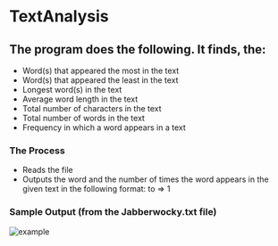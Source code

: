 # TextAnalysis
The program does the following. It finds, the:
-
- Word(s) that appeared the most in the text
- Word(s) that appeared the least in the text
- Longest word(s) in the text
- Average word length in the text
- Total number of characters in the text
- Total number of words in the text
- Frequency in which a word appears in a text 

### The Process
- Reads the file
- Outputs the word and the number of times the word appears in the given text in the following format: to   =>   1

### Sample Output (from the Jabberwocky.txt file)
![example](https://user-images.githubusercontent.com/9923181/49422848-5f731280-f763-11e8-9f8c-c38f7c5c99c5.png)
